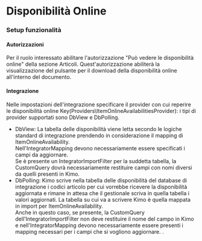 # Disponibilità Online

### Setup funzionalità

#### Autorizzazioni

Per il ruolo interessato abilitare l'autorizzazione "Può vedere le disponibilità online" della sezione Articoli. Quest'autorizzazione abiliterà la visualizzazione del pulsante per il download della disponibilità online all'interno del documento.

#### Integrazione

Nelle impostazioni dell'integrazione specificare il provider con cui reperire le disponibilità online Key(Providers\ItemOnlineAvailabilitiesProvider): i tipi di provider supportati sono DbView e DbPolling.

* DbView: La tabella delle disponibilità viene letta secondo le logiche standard di integrazione prendendo in considerazione il mapping di ItemOnlineAvailability. \
  Nell'IntegratorMapping devono necessariamente essere specificati i campi da aggiornare. \
  Se è presente un IntegratorImportFilter per la suddetta tabella, la CustomQuery dovrà necessariamente restituire campi con nomi diversi da quelli presenti in Kimo.
* DbPolling: Kimo scrive nella tabella delle disponibilità del database di integrazione i codici articolo per cui vorrebbe ricevere la disponibilità aggiornata e rimane in attesa che il gestionale scriva in quella tabella i valori aggiornati. La tabella su cui va a scrivere Kimo è quella mappata in import per ItemOnlineAvailability. \
  Anche in questo caso, se presente, la CustomQuery dell'IntegratorImportFilter non deve restituire il nome del campo in Kimo e nell'IntegratorMapping devono necessariamente essere presenti i mapping necessari per i campi che si vogliono aggiornare.
.